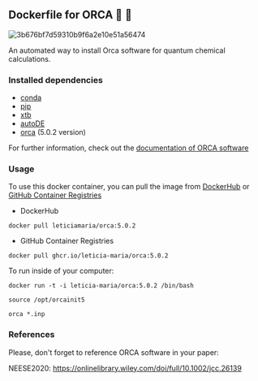 ## Dockerfile for ORCA 🐳 🐋

![3b676bf7d59310b9f6a2e10e51a56474](https://user-images.githubusercontent.com/60739184/149775497-2a6ef4f0-6784-4ac6-bb17-8f3f9670f8ce.gif)

An automated way to install Orca software for quantum chemical calculations.

### Installed dependencies
 - [conda](https://docs.conda.io/en/latest/)
 - [pip](https://pypi.org/project/pip/)
 - [xtb](https://github.com/grimme-lab/xtb)
 - [autoDE](https://github.com/duartegroup/autodE)
 - [orca](https://www.orcasoftware.de/tutorials_orca/first_steps/input_output.html) (5.0.2 version)

For further information, check out the [documentation of ORCA software](https://orcaforum.kofo.mpg.de/app.php/portal)

### Usage

To use this docker container, you can pull the image from [DockerHub](https://hub.docker.com/) or [GitHub Container Registries](https://docs.github.com/pt/packages/working-with-a-github-packages-registry/working-with-the-container-registry)

- DockerHub

```shell
docker pull leticiamaria/orca:5.0.2
```

- GitHub Container Registries

```shell
docker pull ghcr.io/leticia-maria/orca:5.0.2
```

To run inside of your computer:

```shell
docker run -t -i leticia-maria/orca:5.0.2 /bin/bash
```

```shell
source /opt/orcainit5
```

```shell
orca *.inp
```

### References 

Please, don't forget to reference ORCA software in your paper:

NEESE2020: https://onlinelibrary.wiley.com/doi/full/10.1002/jcc.26139
